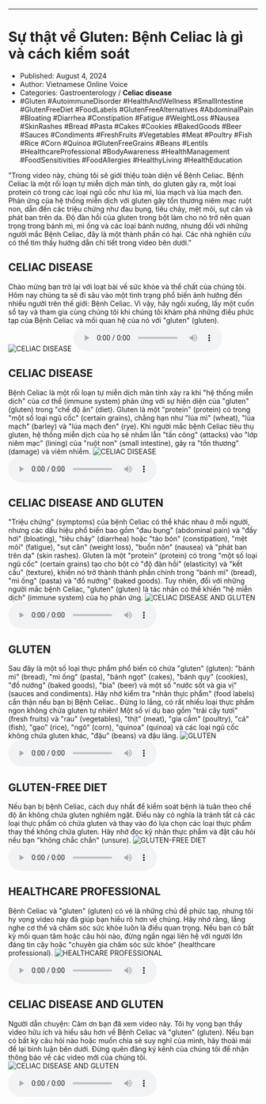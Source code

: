 
---

# Sự thật về Gluten: Bệnh Celiac là gì và cách kiểm soát

- Published: August 4, 2024
- Author: Vietnamese Online Voice
- Categories: Gastroenterology / **Celiac disease**
- #Gluten #AutoimmuneDisorder #HealthAndWellness #SmallIntestine #GlutenFreeDiet #FoodLabels #GlutenFreeAlternatives #AbdominalPain #Bloating #Diarrhea #Constipation #Fatigue #WeightLoss #Nausea #SkinRashes #Bread #Pasta #Cakes #Cookies #BakedGoods #Beer #Sauces #Condiments #FreshFruits #Vegetables #Meat #Poultry #Fish #Rice #Corn #Quinoa #GlutenFreeGrains #Beans #Lentils #HealthcareProfessional #BodyAwareness #HealthManagement #FoodSensitivities #FoodAllergies #HealthyLiving #HealthEducation

"Trong video này, chúng tôi sẽ giới thiệu toàn diện về Bệnh Celiac. Bệnh Celiac là một rối loạn tự miễn dịch mãn tính, do gluten gây ra, một loại protein có trong các loại ngũ cốc như lúa mì, lúa mạch và lúa mạch đen. Phản ứng của hệ thống miễn dịch với gluten gây tổn thương niêm mạc ruột non, dẫn đến các triệu chứng như đau bụng, tiêu chảy, mệt mỏi, sụt cân và phát ban trên da. Độ đàn hồi của gluten trong bột làm cho nó trở nên quan trọng trong bánh mì, mì ống và các loại bánh nướng, nhưng đối với những người mắc Bệnh Celiac, đây là một thành phần có hại. Các nhà nghiên cứu có thể tìm thấy hướng dẫn chi tiết trong video bên dưới."


## CELIAC DISEASE

Chào mừng bạn trở lại với loạt bài về sức khỏe và thể chất của chúng tôi. Hôm nay chúng ta sẽ đi sâu vào một tình trạng phổ biến ảnh hưởng đến nhiều người trên thế giới: Bệnh Celiac. Vì vậy, hãy ngồi xuống, lấy một cuốn sổ tay và tham gia cùng chúng tôi khi chúng tôi khám phá những điều phức tạp của Bệnh Celiac và mối quan hệ của nó với "gluten" (gluten).
![CELIAC DISEASE](https://http-archiver-apis-production-80.schnworks.com/storage/images/transitions/2024-08-04/transition--10086520616-Montserrat-Thin-880E4F.jpg)
<audio controls>
    <source src="https://http-archiver-apis-production-80.schnworks.com/storage/storage/audio/file-22821222882.mp3" type="audio/mpeg">
</audio>



## CELIAC DISEASE

Bệnh Celiac là một rối loạn tự miễn dịch mãn tính xảy ra khi "hệ thống miễn dịch" của cơ thể (immune system) phản ứng với sự hiện diện của "gluten" (gluten) trong "chế độ ăn" (diet). Gluten là một "protein" (protein) có trong "một số loại ngũ cốc" (certain grains), chẳng hạn như "lúa mì" (wheat), "lúa mạch" (barley) và "lúa mạch đen" (rye). Khi người mắc bệnh Celiac tiêu thụ gluten, hệ thống miễn dịch của họ sẽ nhầm lẫn "tấn công" (attacks) vào "lớp niêm mạc" (lining) của "ruột non" (small intestine), gây ra "tổn thương" (damage) và viêm nhiễm.
![CELIAC DISEASE](https://http-archiver-apis-production-80.schnworks.com/storage/images/transitions/2024-08-04/transition-25086056370-Montserrat-Thin-512DA8.jpg)
<audio controls>
    <source src="https://http-archiver-apis-production-80.schnworks.com/storage/storage/audio/file-10814704309.mp3" type="audio/mpeg">
</audio>



## CELIAC DISEASE AND GLUTEN

"Triệu chứng" (symptoms) của bệnh Celiac có thể khác nhau ở mỗi người, nhưng các dấu hiệu phổ biến bao gồm "đau bụng" (abdominal pain) và "đầy hơi" (bloating), "tiêu chảy" (diarrhea) hoặc "táo bón" (constipation), "mệt mỏi" (fatigue), "sụt cân" (weight loss), "buồn nôn" (nausea) và "phát ban trên da" (skin rashes). Gluten là một "protein" (protein) có trong "một số loại ngũ cốc" (certain grains) tạo cho bột có "độ đàn hồi" (elasticity) và "kết cấu" (texture), khiến nó trở thành thành phần chính trong "bánh mì" (bread), "mì ống" (pasta) và "đồ nướng" (baked goods). Tuy nhiên, đối với những người mắc bệnh Celiac, "gluten" (gluten) là tác nhân có thể khiến "hệ miễn dịch" (immune system) của họ phản ứng.
![CELIAC DISEASE AND GLUTEN](https://http-archiver-apis-production-80.schnworks.com/storage/images/transitions/2024-08-04/transition-6557245691-Montserrat-Black-673AB7.jpg)
<audio controls>
    <source src="https://http-archiver-apis-production-80.schnworks.com/storage/storage/audio/file-26411462594.mp3" type="audio/mpeg">
</audio>



## GLUTEN

Sau đây là một số loại thực phẩm phổ biến có chứa "gluten" (gluten): "bánh mì" (bread), "mì ống" (pasta), "bánh ngọt" (cakes), "bánh quy" (cookies), "đồ nướng" (baked goods), "bia" (beer) và một số "nước sốt và gia vị" (sauces and condiments). Hãy nhớ kiểm tra "nhãn thực phẩm" (food labels) cẩn thận nếu bạn bị Bệnh Celiac.. Đừng lo lắng, có rất nhiều loại thực phẩm ngon không chứa gluten tự nhiên! Một số ví dụ bao gồm "trái cây tươi" (fresh fruits) và "rau" (vegetables), "thịt" (meat), "gia cầm" (poultry), "cá" (fish), "gạo" (rice), "ngô" (corn), "quinoa" (quinoa) và các loại ngũ cốc không chứa gluten khác, "đậu" (beans) và đậu lăng.
![GLUTEN](https://http-archiver-apis-production-80.schnworks.com/storage/images/transitions/2024-08-04/transition-72644393758-Montserrat-Medium-7B1FA2.jpg)
<audio controls>
    <source src="https://http-archiver-apis-production-80.schnworks.com/storage/storage/audio/file-52110299628.mp3" type="audio/mpeg">
</audio>



## GLUTEN-FREE DIET

Nếu bạn bị bệnh Celiac, cách duy nhất để kiểm soát bệnh là tuân theo chế độ ăn không chứa gluten nghiêm ngặt. Điều này có nghĩa là tránh tất cả các loại thực phẩm có chứa gluten và thay vào đó lựa chọn các loại thực phẩm thay thế không chứa gluten. Hãy nhớ đọc kỹ nhãn thực phẩm và đặt câu hỏi nếu bạn "không chắc chắn" (unsure).
![GLUTEN-FREE DIET](https://http-archiver-apis-production-80.schnworks.com/storage/images/transitions/2024-08-04/transition--13947589744-Montserrat-Thin-880E4F.jpg)
<audio controls>
    <source src="https://http-archiver-apis-production-80.schnworks.com/storage/storage/audio/file-390864812.mp3" type="audio/mpeg">
</audio>



## HEALTHCARE PROFESSIONAL

Bệnh Celiac và "gluten" (gluten) có vẻ là những chủ đề phức tạp, nhưng tôi hy vọng video này đã giúp bạn hiểu rõ hơn về chúng. Hãy nhớ rằng, lắng nghe cơ thể và chăm sóc sức khỏe luôn là điều quan trọng. Nếu bạn có bất kỳ mối quan tâm hoặc câu hỏi nào, đừng ngần ngại liên hệ với người lớn đáng tin cậy hoặc "chuyên gia chăm sóc sức khỏe" (healthcare professional).
![HEALTHCARE PROFESSIONAL](https://http-archiver-apis-production-80.schnworks.com/storage/images/transitions/2024-08-04/transition--4268055186-Montserrat-Thin-880E4F.jpg)
<audio controls>
    <source src="https://http-archiver-apis-production-80.schnworks.com/storage/storage/audio/file-23399398347.mp3" type="audio/mpeg">
</audio>



## CELIAC DISEASE AND GLUTEN

Người dẫn chuyện: Cảm ơn bạn đã xem video này. Tôi hy vọng bạn thấy video hữu ích và hiểu sâu hơn về Bệnh Celiac và "gluten" (gluten). Nếu bạn có bất kỳ câu hỏi nào hoặc muốn chia sẻ suy nghĩ của mình, hãy thoải mái để lại bình luận bên dưới. Đừng quên đăng ký kênh của chúng tôi để nhận thông báo về các video mới của chúng tôi.
![CELIAC DISEASE AND GLUTEN](https://http-archiver-apis-production-80.schnworks.com/storage/images/transitions/2024-08-04/transition-10378656745-Montserrat-Thin-7B1FA2.jpg)
<audio controls>
    <source src="https://http-archiver-apis-production-80.schnworks.com/storage/storage/audio/file-40825726719.mp3" type="audio/mpeg">
</audio>

